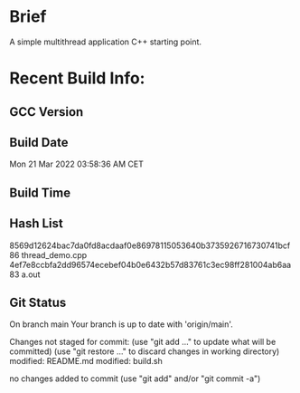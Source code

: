 # Brief
A simple multithread application C++ starting point.
 
# Recent Build Info:
## GCC Version
## Build Date
Mon 21 Mar 2022 03:58:36 AM CET
## Build Time
## Hash List
8569d12624bac7da0fd8acdaaf0e86978115053640b3735926716730741bcf86  thread_demo.cpp
4ef7e8ccbfa2dd96574ecebef04b0e6432b57d83761c3ec98ff281004ab6aa83  a.out
## Git Status
On branch main
Your branch is up to date with 'origin/main'.

Changes not staged for commit:
  (use "git add <file>..." to update what will be committed)
  (use "git restore <file>..." to discard changes in working directory)
	modified:   README.md
	modified:   build.sh

no changes added to commit (use "git add" and/or "git commit -a")
